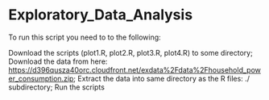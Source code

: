 # Exploratory_Data_Analysis

To run this script you need to to the following:

Download the scripts (plot1.R, plot2.R, plot3.R, plot4.R) to some directory;
Download the data from here: https://d396qusza40orc.cloudfront.net/exdata%2Fdata%2Fhousehold_power_consumption.zip;
Extract the data into same directory as the R files: ./ subdirectory;
Run the scripts
